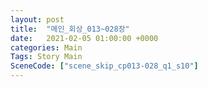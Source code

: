 ```yaml
---
layout: post
title:  "메인_회상_013~028장"
date:   2021-02-05 01:00:00 +0000
categories: Main
Tags: Story Main
SceneCode: ["scene_skip_cp013-028_q1_s10"]
---
```


